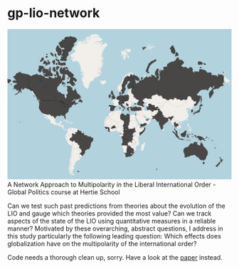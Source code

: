# gp-lio-network
![header-image](https://github.com/heissjl/gp-lio-network/blob/main/preview.jpg)
A Network Approach to Multipolarity in the Liberal International Order - Global Politics course at Hertie School

Can we test such past predictions from theories about the evolution of the LIO and gauge which theories provided the most value? Can we track aspects of the state of the LIO using quantitative measures in a reliable manner? Motivated by these overarching, abstract questions, I address in this study particularly the following leading question: Which effects does globalization have on the multipolarity of the international order?

Code needs a thorough clean up, sorry. Have a look at the [paper](https://github.com/heissjl/gp-lio-network/blob/main/Abgabe.pdf) instead.
